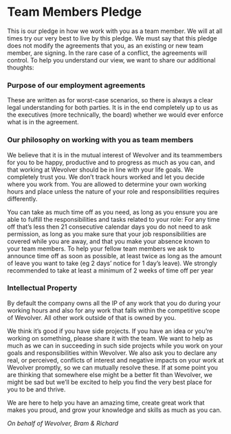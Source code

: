 # Team Members Pledge 

This is our pledge in how we work with you as a team member. We will at all times try our very best to live by this pledge. 
We must say that this pledge does not modify the agreements that you, as an existing or new team member, are signing. In the rare case of a conflict, the agreements will control. To help you understand our view, we want to share our additional thoughts: 



### Purpose of our employment agreements
These are written as for worst-case scenarios, so there is always a clear legal understanding for both parties.
It is in the end completely up to us as the executives (more technically, the board) whether we would ever enforce what is in the agreement.


### Our philosophy on working with you as team members
We believe that it is in the mutual interest of Wevolver and its teammembers for you to be happy, productive and to progress as much as you can, and that working at Wevolver should be in line with your life goals.
We completely trust you. We don’t track hours worked and let you decide where you work from. You are allowed to determine your own working hours and place unless the nature of your role and responsibilities requires differently.

You can take as much time off as you need, as long as you ensure you are able to fulfill the responsibilities and tasks related to your role:
For any time off that’s less then 21 consecutive calendar days you do not need to ask permission, as long as you make sure that your job responsibilities are covered while you are away, and that you make your absence known to your team members. To help your fellow team members we ask to announce time off as soon as possible, at least twice as long as the amount of leave you want to take (eg 2 days’ notice for 1 day’s leave).
We strongly recommended to take at least a minimum of 2 weeks of time off per year


### Intellectual Property
By default the company owns all the IP of any work that you do during your working hours and also for any work that falls within the competitive scope of Wevolver. All other work outside of that is owned by you.

We think it’s good if you have side projects. If you have an idea or you’re working on something, please share it with the team. We want to help as much as we can in succeeding in such side projects while you work on your goals and responsibilities within Wevolver. We also ask you to declare any real, or perceived, conflicts of interest and negative impacts on your work at Wevolver promptly, so we can mutually resolve these.
If at some point you are thinking that somewhere else might be a better fit than Wevolver, we might be sad but we’ll be excited to help you find the very best place for you to be and thrive. 


We are here to help you have an amazing time, create great work that makes you proud, and grow your knowledge and skills  as much as you can. 


*On behalf of Wevolver,*
*Bram & Richard*
